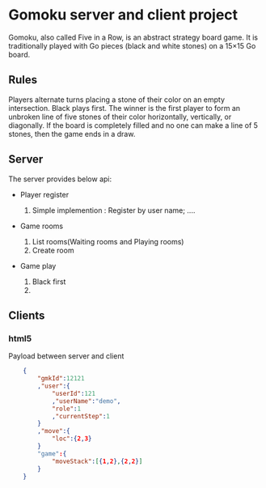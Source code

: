 # Gomoku server and client project

Gomoku, also called Five in a Row, is an abstract strategy board game. It is traditionally played with Go pieces (black and white stones) on a 15×15 Go board.

## Rules

Players alternate turns placing a stone of their color on an empty intersection. Black plays first. The winner is the first player to form an unbroken line of five stones of their color horizontally, vertically, or diagonally. If the board is completely filled and no one can make a line of 5 stones, then the game ends in a draw.

## Server
The server provides below api:

- Player register
    1. Simple implemention : Register by user name;
    ....

- Game rooms
    1. List rooms(Waiting rooms and Playing rooms)
    2. Create room

- Game play
    1. Black first
    2. 

## Clients

### html5

Payload between server and client

```json
    {
        "gmkId":12121
        ,"user":{
            "userId":121
            ,"userName":"demo",
            "role":1
            ,"currentStep":1
        }
        ,"move":{
            "loc":{2,3}
        }
        "game":{
            "moveStack":[{1,2},{2,2}]
        }
    }
```